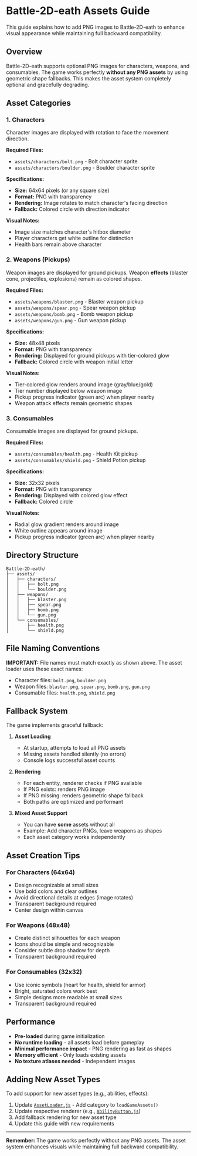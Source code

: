 # Battle-2D-eath Assets Guide

This guide explains how to add PNG images to Battle-2D-eath to enhance visual appearance while maintaining full backward compatibility.

## Overview

Battle-2D-eath supports optional PNG images for characters, weapons, and consumables. The game works perfectly **without any PNG assets** by using geometric shape fallbacks. This makes the asset system completely optional and gracefully degrading.

## Asset Categories

### 1. Characters

Character images are displayed with rotation to face the movement direction.

**Required Files:**
- `assets/characters/bolt.png` - Bolt character sprite
- `assets/characters/boulder.png` - Boulder character sprite

**Specifications:**
- **Size:** 64x64 pixels (or any square size)
- **Format:** PNG with transparency
- **Rendering:** Image rotates to match character's facing direction
- **Fallback:** Colored circle with direction indicator

**Visual Notes:**
- Image size matches character's hitbox diameter
- Player characters get white outline for distinction
- Health bars remain above character

### 2. Weapons (Pickups)

Weapon images are displayed for ground pickups. Weapon **effects** (blaster cone, projectiles, explosions) remain as colored shapes.

**Required Files:**
- `assets/weapons/blaster.png` - Blaster weapon pickup
- `assets/weapons/spear.png` - Spear weapon pickup
- `assets/weapons/bomb.png` - Bomb weapon pickup
- `assets/weapons/gun.png` - Gun weapon pickup

**Specifications:**
- **Size:** 48x48 pixels
- **Format:** PNG with transparency
- **Rendering:** Displayed for ground pickups with tier-colored glow
- **Fallback:** Colored circle with weapon initial letter

**Visual Notes:**
- Tier-colored glow renders around image (gray/blue/gold)
- Tier number displayed below weapon image
- Pickup progress indicator (green arc) when player nearby
- Weapon attack effects remain geometric shapes

### 3. Consumables

Consumable images are displayed for ground pickups.

**Required Files:**
- `assets/consumables/health.png` - Health Kit pickup
- `assets/consumables/shield.png` - Shield Potion pickup

**Specifications:**
- **Size:** 32x32 pixels
- **Format:** PNG with transparency
- **Rendering:** Displayed with colored glow effect
- **Fallback:** Colored circle

**Visual Notes:**
- Radial glow gradient renders around image
- White outline appears around image
- Pickup progress indicator (green arc) when player nearby

## Directory Structure

```
Battle-2D-eath/
├── assets/
│   ├── characters/
│   │   ├── bolt.png
│   │   └── boulder.png
│   ├── weapons/
│   │   ├── blaster.png
│   │   ├── spear.png
│   │   ├── bomb.png
│   │   └── gun.png
│   └── consumables/
│       ├── health.png
│       └── shield.png
```

## File Naming Conventions

**IMPORTANT:** File names must match exactly as shown above. The asset loader uses these exact names:

- Character files: `bolt.png`, `boulder.png`
- Weapon files: `blaster.png`, `spear.png`, `bomb.png`, `gun.png`
- Consumable files: `health.png`, `shield.png`

## Fallback System

The game implements graceful fallback:

1. **Asset Loading**
   - At startup, attempts to load all PNG assets
   - Missing assets handled silently (no errors)
   - Console logs successful asset counts

2. **Rendering**
   - For each entity, renderer checks if PNG available
   - If PNG exists: renders PNG image
   - If PNG missing: renders geometric shape fallback
   - Both paths are optimized and performant

3. **Mixed Asset Support**
   - You can have **some** assets without all
   - Example: Add character PNGs, leave weapons as shapes
   - Each asset category works independently

## Asset Creation Tips

### For Characters (64x64)

- Design recognizable at small sizes
- Use bold colors and clear outlines
- Avoid directional details at edges (image rotates)
- Transparent background required
- Center design within canvas

### For Weapons (48x48)

- Create distinct silhouettes for each weapon
- Icons should be simple and recognizable
- Consider subtle drop shadow for depth
- Transparent background required

### For Consumables (32x32)

- Use iconic symbols (heart for health, shield for armor)
- Bright, saturated colors work best
- Simple designs more readable at small sizes
- Transparent background required

## Performance

- **Pre-loaded** during game initialization
- **No runtime loading** - all assets load before gameplay
- **Minimal performance impact** - PNG rendering as fast as shapes
- **Memory efficient** - Only loads existing assets
- **No texture atlases needed** - Independent images

## Adding New Asset Types

To add support for new asset types (e.g., abilities, effects):

1. Update [`AssetLoader.js`](../src/core/AssetLoader.js) - Add category to `loadGameAssets()`
2. Update respective renderer (e.g., [`AbilityButton.js`](../src/renderer/AbilityButton.js))
3. Add fallback rendering for new asset type
4. Update this guide with new requirements

---

**Remember:** The game works perfectly without any PNG assets. The asset system enhances visuals while maintaining full backward compatibility.